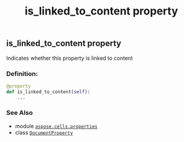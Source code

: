 ﻿---
title: is_linked_to_content property
second_title: Aspose.Cells for Python via .NET API References
description: 
type: docs
weight: 80
url: /aspose.cells.properties/documentproperty/is_linked_to_content/
is_root: false
---

## is_linked_to_content property


Indicates whether this property is linked to content
### Definition:
```python
@property
def is_linked_to_content(self):
    ...
```

### See Also
* module [`aspose.cells.properties`](../../)
* class [`DocumentProperty`](/cells/python-net/aspose.cells.properties/documentproperty)

